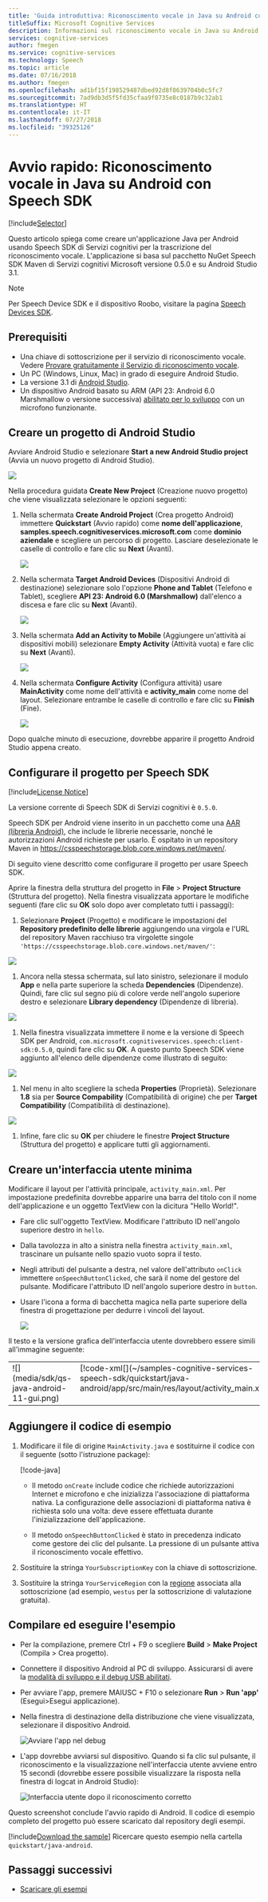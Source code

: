 ```yaml
---
title: 'Guida introduttiva: Riconoscimento vocale in Java su Android con Speech SDK di Servizi cognitivi'
titleSuffix: Microsoft Cognitive Services
description: Informazioni sul riconoscimento vocale in Java su Android con Speech SDK di Servizi cognitivi
services: cognitive-services
author: fmegen
ms.service: cognitive-services
ms.technology: Speech
ms.topic: article
ms.date: 07/16/2018
ms.author: fmegen
ms.openlocfilehash: ad1bf15f198529487dbed92d8f8639704b0c5fc7
ms.sourcegitcommit: 7ad9db3d5f5fd35cfaa9f0735e8c0187b9c32ab1
ms.translationtype: HT
ms.contentlocale: it-IT
ms.lasthandoff: 07/27/2018
ms.locfileid: "39325126"
---
```

# <a name="quickstart-recognize-speech-in-java-on-android-using-the-speech-sdk"></a>Avvio rapido: Riconoscimento vocale in Java su Android con Speech SDK

[!include[Selector](../../../includes/cognitive-services-speech-service-quickstart-selector.md)]

Questo articolo spiega come creare un'applicazione Java per Android usando Speech SDK di Servizi cognitivi per la trascrizione del riconoscimento vocale.
L'applicazione si basa sul pacchetto NuGet Speech SDK Maven di Servizi cognitivi Microsoft versione 0.5.0 e su Android Studio 3.1.

> [!NOTE]
> Per Speech Device SDK e il dispositivo Roobo, visitare la pagina [Speech Devices SDK](speech-devices-sdk.md).

## <a name="prerequisites"></a>Prerequisiti

* Una chiave di sottoscrizione per il servizio di riconoscimento vocale. Vedere [Provare gratuitamente il Servizio di riconoscimento vocale](get-started.md).
* Un PC (Windows, Linux, Mac) in grado di eseguire Android Studio.
* La versione 3.1 di [Android Studio](https://developer.android.com/studio/).
* Un dispositivo Android basato su ARM (API 23: Android 6.0 Marshmallow o versione successiva) [abilitato per lo sviluppo](https://developer.android.com/studio/debug/dev-options) con un microfono funzionante.

## <a name="create-an-android-studio-project"></a>Creare un progetto di Android Studio

Avviare Android Studio e selezionare **Start a new Android Studio project** (Avvia un nuovo progetto di Android Studio).

![](media/sdk/qs-java-android-01-start-new-android-studio-project.png)

Nella procedura guidata **Create New Project** (Creazione nuovo progetto) che viene visualizzata selezionare le opzioni seguenti:

1. Nella schermata **Create Android Project** (Crea progetto Android) immettere **Quickstart** (Avvio rapido) come **nome dell'applicazione**, **samples.speech.cognitiveservices.microsoft.com** come **dominio aziendale** e scegliere un percorso di progetto. Lasciare deselezionate le caselle di controllo e fare clic su **Next** (Avanti).

   ![](media/sdk/qs-java-android-02-create-android-project.png)

1. Nella schermata **Target Android Devices** (Dispositivi Android di destinazione) selezionare solo l'opzione **Phone and Tablet** (Telefono e Tablet), scegliere **API 23: Android 6.0 (Marshmallow)** dall'elenco a discesa e fare clic su **Next** (Avanti).

   ![](media/sdk/qs-java-android-03-target-android-devices.png)

1. Nella schermata **Add an Activity to Mobile** (Aggiungere un'attività ai dispositivi mobili) selezionare **Empty Activity** (Attività vuota) e fare clic su **Next** (Avanti).

   ![](media/sdk/qs-java-android-04-add-an-activity-to-mobile.png)

1. Nella schermata **Configure Activity** (Configura attività) usare **MainActivity** come nome dell'attività e **activity\_main** come nome del layout. Selezionare entrambe le caselle di controllo e fare clic su **Finish** (Fine).

   ![](media/sdk/qs-java-android-05-configure-activity.png)

Dopo qualche minuto di esecuzione, dovrebbe apparire il progetto Android Studio appena creato.

## <a name="configure-your-project-for-the-speech-sdk"></a>Configurare il progetto per Speech SDK

[!include[License Notice](../../../includes/cognitive-services-speech-service-license-notice.md)]

La versione corrente di Speech SDK di Servizi cognitivi è `0.5.0`.

Speech SDK per Android viene inserito in un pacchetto come una [AAR (libreria Android)](https://developer.android.com/studio/projects/android-library), che include le librerie necessarie, nonché le autorizzazioni Android richieste per usarlo.
È ospitato in un repository Maven in https://csspeechstorage.blob.core.windows.net/maven/.

Di seguito viene descritto come configurare il progetto per usare Speech SDK.

Aprire la finestra della struttura del progetto in **File** \> **Project Structure** (Struttura del progetto).
Nella finestra visualizzata apportare le modifiche seguenti (fare clic su **OK** solo dopo aver completato tutti i passaggi):

1. Selezionare **Project** (Progetto) e modificare le impostazioni del **Repository predefinito delle librerie** aggiungendo una virgola e l'URL del repository Maven racchiuso tra virgolette singole `'https://csspeechstorage.blob.core.windows.net/maven/'`:

  ![](media/sdk/qs-java-android-06-add-maven-repository.png)

1. Ancora nella stessa schermata, sul lato sinistro, selezionare il modulo **App** e nella parte superiore la scheda **Dependencies** (Dipendenze). Quindi, fare clic sul segno più di colore verde nell'angolo superiore destro e selezionare **Library dependency** (Dipendenze di libreria).

  ![](media/sdk/qs-java-android-07-add-module-dependency.png)

1. Nella finestra visualizzata immettere il nome e la versione di Speech SDK per Android, `com.microsoft.cognitiveservices.speech:client-sdk:0.5.0`, quindi fare clic su **OK**.
   A questo punto Speech SDK viene aggiunto all'elenco delle dipendenze come illustrato di seguito:

  ![](media/sdk/qs-java-android-08-dependency-added.png)

1. Nel menu in alto scegliere la scheda **Properties** (Proprietà). Selezionare **1.8** sia per **Source Compability** (Compatibilità di origine) che per **Target Compatibility** (Compatibilità di destinazione).

  ![](media/sdk/qs-java-android-09-dependency-added.png)

1. Infine, fare clic su **OK** per chiudere le finestre **Project Structure** (Struttura del progetto) e applicare tutti gli aggiornamenti.

## <a name="create-a-minimal-ui"></a>Creare un'interfaccia utente minima

Modificare il layout per l'attività principale, `activity_main.xml`.
Per impostazione predefinita dovrebbe apparire una barra del titolo con il nome dell'applicazione e un oggetto TextView con la dicitura "Hello World!".

* Fare clic sull'oggetto TextView. Modificare l'attributo ID nell'angolo superiore destro in `hello`.

* Dalla tavolozza in alto a sinistra nella finestra `activity_main.xml`, trascinare un pulsante nello spazio vuoto sopra il testo.

* Negli attributi del pulsante a destra, nel valore dell'attributo `onClick` immettere `onSpeechButtonClicked`, che sarà il nome del gestore del pulsante.
  Modificare l'attributo ID nell'angolo superiore destro in `button`.

* Usare l'icona a forma di bacchetta magica nella parte superiore della finestra di progettazione per dedurre i vincoli del layout.

  ![](media/sdk/qs-java-android-10-infer-layout-constraints.png)

Il testo e la versione grafica dell'interfaccia utente dovrebbero essere simili all'immagine seguente:

<table>
<tr>
<td valign="top">
![](media/sdk/qs-java-android-11-gui.png)
</td>
<td valign="top">
[!code-xml[](~/samples-cognitive-services-speech-sdk/quickstart/java-android/app/src/main/res/layout/activity_main.xml)]
</td>
</tr>
</table>

## <a name="add-the-sample-code"></a>Aggiungere il codice di esempio

1. Modificare il file di origine `MainActivity.java` e sostituirne il codice con il seguente (sotto l'istruzione package):

   [!code-java[](~/samples-cognitive-services-speech-sdk/quickstart/java-android/app/src/main/java/com/microsoft/cognitiveservices/speech/samples/quickstart/MainActivity.java#code)]

   * Il metodo `onCreate` include codice che richiede autorizzazioni Internet e microfono e che inizializza l'associazione di piattaforma nativa. La configurazione delle associazioni di piattaforma nativa è richiesta solo una volta: deve essere effettuata durante l'inizializzazione dell'applicazione.
   
   * Il metodo `onSpeechButtonClicked` è stato in precedenza indicato come gestore dei clic del pulsante. La pressione di un pulsante attiva il riconoscimento vocale effettivo.

1. Sostituire la stringa `YourSubscriptionKey` con la chiave di sottoscrizione.

1. Sostituire la stringa `YourServiceRegion` con la [regione](regions.md) associata alla sottoscrizione (ad esempio, `westus` per la sottoscrizione di valutazione gratuita).

## <a name="build-and-run-the-sample"></a>Compilare ed eseguire l'esempio

* Per la compilazione, premere Ctrl + F9 o scegliere **Build** \> **Make Project** (Compila > Crea progetto).

* Connettere il dispositivo Android al PC di sviluppo. Assicurarsi di avere la [modalità di sviluppo e il debug USB abilitati](https://developer.android.com/studio/debug/dev-options).

* Per avviare l'app, premere MAIUSC + F10 o selezionare **Run** \> **Run 'app'** (Esegui>Esegui applicazione).

* Nella finestra di destinazione della distribuzione che viene visualizzata, selezionare il dispositivo Android.

  ![Avviare l'app nel debug](media/sdk/qs-java-android-12-deploy.png)

* L'app dovrebbe avviarsi sul dispositivo.
  Quando si fa clic sul pulsante, il riconoscimento e la visualizzazione nell'interfaccia utente avviene entro 15 secondi (dovrebbe essere possibile visualizzare la risposta nella finestra di logcat in Android Studio):

  ![Interfaccia utente dopo il riconoscimento corretto](media/sdk/qs-java-android-13-gui-on-device.png)

Questo screenshot conclude l'avvio rapido di Android. Il codice di esempio completo del progetto può essere scaricato dal repository degli esempi.

[!include[Download the sample](../../../includes/cognitive-services-speech-service-speech-sdk-sample-download-h2.md)]
Ricercare questo esempio nella cartella `quickstart/java-android`.

## <a name="next-steps"></a>Passaggi successivi

* [Scaricare gli esempi](speech-sdk.md#get-the-samples)
